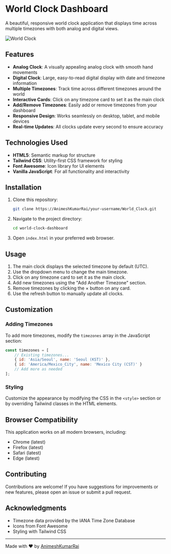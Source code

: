 # World Clock Dashboard

A beautiful, responsive world clock application that displays time across multiple timezones with both analog and digital views.

![World Clock](https://animeshkumarrai.github.io/World_Clock)

## Features

- **Analog Clock**: A visually appealing analog clock with smooth hand movements
- **Digital Clock**: Large, easy-to-read digital display with date and timezone information
- **Multiple Timezones**: Track time across different timezones around the world
- **Interactive Cards**: Click on any timezone card to set it as the main clock
- **Add/Remove Timezones**: Easily add or remove timezones from your dashboard
- **Responsive Design**: Works seamlessly on desktop, tablet, and mobile devices
- **Real-time Updates**: All clocks update every second to ensure accuracy

## Technologies Used

- **HTML5**: Semantic markup for structure
- **Tailwind CSS**: Utility-first CSS framework for styling
- **Font Awesome**: Icon library for UI elements
- **Vanilla JavaScript**: For all functionality and interactivity

## Installation

1. Clone this repository:
   ```bash
   git clone https://AnimeshKumarRai/your-username/World_Clock.git
   ```

2. Navigate to the project directory:
   ```bash
   cd world-clock-dashboard
   ```

3. Open `index.html` in your preferred web browser.

## Usage

1. The main clock displays the selected timezone by default (UTC).
2. Use the dropdown menu to change the main timezone.
3. Click on any timezone card to set it as the main clock.
4. Add new timezones using the "Add Another Timezone" section.
5. Remove timezones by clicking the × button on any card.
6. Use the refresh button to manually update all clocks.

## Customization

### Adding Timezones

To add more timezones, modify the `timezones` array in the JavaScript section:

```javascript
const timezones = [
    // Existing timezones...
    { id: 'Asia/Seoul', name: 'Seoul (KST)' },
    { id: 'America/Mexico_City', name: 'Mexico City (CST)' }
    // Add more as needed
];
```

### Styling

Customize the appearance by modifying the CSS in the `<style>` section or by overriding Tailwind classes in the HTML elements.

## Browser Compatibility

This application works on all modern browsers, including:
- Chrome (latest)
- Firefox (latest)
- Safari (latest)
- Edge (latest)

## Contributing

Contributions are welcome! If you have suggestions for improvements or new features, please open an issue or submit a pull request.


## Acknowledgments

- Timezone data provided by the IANA Time Zone Database
- Icons from Font Awesome
- Styling with Tailwind CSS

---

Made with ❤️ by [AnimeshKumarRai](https://github.com/AnimeshKumarRai)
